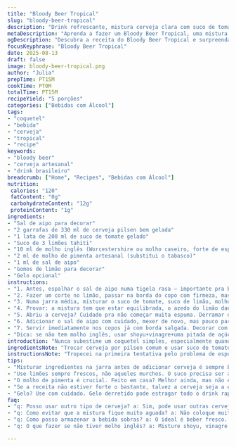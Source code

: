 ```yaml
---
title: "Bloody Beer Tropical"
slug: "bloody-beer-tropical"
description: "Drink refrescante, mistura cerveja clara com suco de tomate e toques cítricos, com leve picância. Usa ingredientes alternativos como suco de maracujá e molho de pimenta artesanal. Servido com borda salgada, perfeito para dias quentes e para quem quer sair da mesmice sem complicar. Fácil de fazer, rápido, e com aroma fermentado que chama atenção. Combinação viva de sabores, cores e texturas, pra animar qualquer roda, em casa ou no bar."
metaDescription: "Aprenda a fazer um Bloody Beer Tropical, uma mistura refrescante e criativa de cerveja e sucos. Perfeito para dias quentes"
ogDescription: "Descubra a receita do Bloody Beer Tropical e surpreenda seus amigos com esse coquetel cheio de sabor e frescor"
focusKeyphrase: "Bloody Beer Tropical"
date: 2025-08-13
draft: false
image: bloody-beer-tropical.png
author: "Julia"
prepTime: PT15M
cookTime: PT0M
totalTime: PT15M
recipeYield: "5 porções"
categories: ["Bebidas com Álcool"]
tags:
- "coquetel"
- "bebida"
- "cerveja"
- "tropical"
- "recipe"
keywords:
- "bloody beer"
- "cerveja artesanal"
- "drink brasileiro"
breadcrumb: ["Home", "Recipes", "Bebidas com Álcool"]
nutrition: 
 calories: "120"
 fatContent: "0g"
 carbohydrateContent: "12g"
 proteinContent: "1g"
ingredients:
- "Sal de aipo para decorar"
- "2 garrafas de 330 ml de cerveja pilsen bem gelada"
- "1 lata de 200 ml de suco de tomate gelado"
- "Suco de 3 limões tahiti"
- "10 ml de molho inglês (Worcestershire ou molho caseiro, forte de especiarias)"
- "2 ml de molho de pimenta artesanal (substitui o tabasco)"
- "1 ml de sal de aipo"
- "Gomos de limão para decorar"
- "Gelo opcional"
instructions:
- "1. Antes, espalhar o sal de aipo numa tigela rasa – importante pra borda molhar e agarrar o sal."
- "2. Fazer um corte no limão, passar na borda do copo com firmeza, mas sem estragar para não virar limaçada, mergulhar rápido na tigela com sal. Repetir pra todos os copos. Reservar para secar um pouco."
- "3. Numa jarra média, misturar o suco de tomate, suco de limão, molho inglês e molho de pimenta. Não colocar sal ainda."
- "4. Provar: a mistura tem que estar equilibrada, o azedo do limão dando refresco, o suco de tomate grossinho e o molho inglês trazendo umami, picância leve do molho de pimenta. Ajustar se precisar."
- "5. Abriu a cerveja? Cuidado pra não começar muita espuma. Derramar devagar a cerveja na jarra com mistura, mexendo suavemente para não perder bolhas demais. A cerveja mantém leveza assim."
- "6. Adicionar o sal de aipo com cuidado, mexer de novo, mas pouco para não desmanchar todo o gás."
- "7. Servir imediatamente nos copos já com borda salgada. Decorar com gomo de limão. Pode oferecer gelo, mas a cerveja gelada já é ótima."
- "Dica: se não tem molho inglês, usar shoyu+vinagre+uma pitada de açúcar, deixa mais brasileiro e delicioso. O molho de pimenta pode ser substituído por pimenta dedo-de-moça fresca picadinha, para quem curte sabor mais natural e aromas vivos."
introduction: "Nunca subestime um coquetel simples, especialmente quando envolve cerveja. O Bloody Beer tropical vem pra quebrar a ideia de que cerveja é só pra acompanhar churrasco ou futebol. Levei tempo testando porções certo de molho e o equilíbrio entre o suco vegetal e a efervescência do malte claro. É como se a cerveja fosse a base neutra que abraça o suco grosso do tomate, o toque ácido do limão e a picância sutil da pimenta. A borda salgada com sal de aipo não é só detalhe visual – funciona como um aperitivo que desperta o paladar entre um gole e outro. Agora pense nos dias de forno em Copacabana, no domingo de chuva na varanda ou naquela roda de amigos que esquece horas, e ninguém quer perder esse frescor."
ingredientsNote: "Trocar cerveja por pilsen comum e usar suco de tomate caseiro feito em casa com tomates maduros é uma excelente ideia – além de evitar conservantes, seu suco terá mais textura e frescor. O molho inglês precisa ser um bom molho, daqueles encorpados. Caso não tenha, misturar molho de soja, gotas de vinagre, cebola ralada e um pouco de açúcar mascavo pode ser uma saída interessante. Para a pimenta, Tabasco é clássico, mas pimenta dedo-de-moça picadinha, colocada suavemente, traz um frescor diferente, menos artificial. O sal de aipo é fundamental na borda – pode ser substituído por uma mistura de sal grosso bem moído e ervas secas, porque a função é mesmo dar aquele toque condimentado, que corta a gordura em boca e anima o gole."
instructionsNote: "Tropecei na primeira tentativa pelo problema de espuma e copo molhado demais – sal escorregava antes de grudar. Por isso, importante: molhar a borda do copo com o limão e mergulhar no sal SEM demora, senão ele cai. Na mistura, mexa devagar para a cerveja não perder gás rápido, mas também para incorporar tudo. Outra dica: coloque a cerveja depois dos ingredientes líquidos, assim consegue controlar melhor a espuma. Gelo é opcional, porque pode diluir o sabor e a textura. Se usar, que seja gelo bem firme e poucos cubos, para manter o tempero do drink. Observe o aroma vindo do copo: deve ter aquela mistura entre o amadeirado da cerveja, o fresco do limão, e o vegetal do tomate, que diz “vem cá, só mais um gole.”"
tips:
- "Misturar ingredientes na jarra antes de adicionar cerveja é sempre bom. Isso evita a espuma exagerada. Mexe devagar para não perder gás. Se a mistura estiver muito espessa, um pouco de água com gás pode ajudar. Mas cuidado com a diluição do sabor."
- "Use limões sempre frescos, não aqueles murchos. O suco precisa ser ácido e vibrante. Se não tiver limão tahiti, o limão siciliano pode trazer um toque diferente, mas menos azedo. A borda salarial com sal de aipo? Fundamental. Realça o paladar."
- "O molho de pimenta é crucial. Feito em casa? Melhor ainda, mas não exagere na quantidade. Caso não tenha aquele que você adora, outra pimenta pode até trazer novos sabores. Lembre-se: pimenta dedo-de-moça fresca traz frescor, principalmente na boca."
- "Se a receita não estiver forte o bastante, talvez a cerveja seja a escolha errada. Uma pilsen comum poderia deixar a combinação mais suave. Mas testes são bem-vindos. Faça ajustes: mais suco de tomate, mais limão. O gosto é seu. Isso é fundamental."
- "Gelo? Use com cuidado. Gelo derretido pode estragar todo o drink rapidamente. Se usar, que sejam cubos pequenos e de boa qualidade. E sempre que possível, sirva a bebida bem gelada. A temperatura faz a diferença. É sensorial."
faq:
- "q: Posso usar outro tipo de cerveja? a: Sim, pode usar outras cervejas como a IPA, mas faça um teste antes. Essas cervejas mais amargas mudam o perfil do drink. A pilsen mantém leveza."
- "q: Como evitar que a mistura fique muito aguada? a: Não coloque muito gelo e atente ao tempo de diluição. O suco de tomate já é uma base pesada. Misturar devagar ajuda a manter a consistência."
- "q: Como posso armazenar a bebida sobras? a: O ideal é beber fresco. Mas se sobrar, guardar na geladeira é ok. Mistura pode perder o gás, então não deixe por muito tempo. O frescor é a chave."
- "q: O que fazer se não tiver molho inglês? a: Misture shoyu, vinagre e açúcar. Essa combinação traz sabor diferente. Outra opção é caldo de carne, mas menos aconselhável. O objetivo é manter o gosto forte."

---
```

